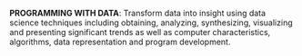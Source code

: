 **PROGRAMMING WITH DATA**: Transform data into insight using data science techniques including obtaining, analyzing, synthesizing, visualizing and presenting significant trends as well as computer characteristics, algorithms, data representation and program development.
